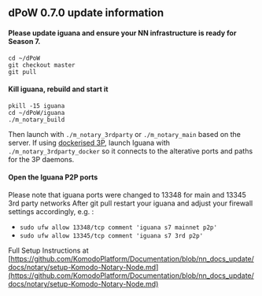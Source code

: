 ## dPoW 0.7.0 update information


#### Please update iguana and ensure your NN infrastructure is ready for Season 7.
```
cd ~/dPoW
git checkout master
git pull
```

#### Kill iguana, rebuild and start it

```
pkill -15 iguana
cd ~/dPoW/iguana
./m_notary_build
```

Then launch with `./m_notary_3rdparty` or `./m_notary_main` based on the server. If using [dockerised 3P](https://github.com/smk762/notary_docker_3p), launch Iguana with `./m_notary_3rdparty_docker` so it connects to the alterative ports and paths for the 3P daemons.


#### Open the Iguana P2P ports

Please note that iguana ports were changed to 13348 for main and 13345 3rd party networks
After git pull restart your iguana and adjust your firewall settings accordingly, e.g. :

- `sudo ufw allow 13348/tcp comment 'iguana s7 mainnet p2p'`
- `sudo ufw allow 13345/tcp comment 'iguana s7 3rd p2p' `

Full Setup Instructions at [https://github.com/KomodoPlatform/Documentation/blob/nn_docs_update/docs/notary/setup-Komodo-Notary-Node.md](https://github.com/KomodoPlatform/Documentation/blob/nn_docs_update/docs/notary/setup-Komodo-Notary-Node.md)
